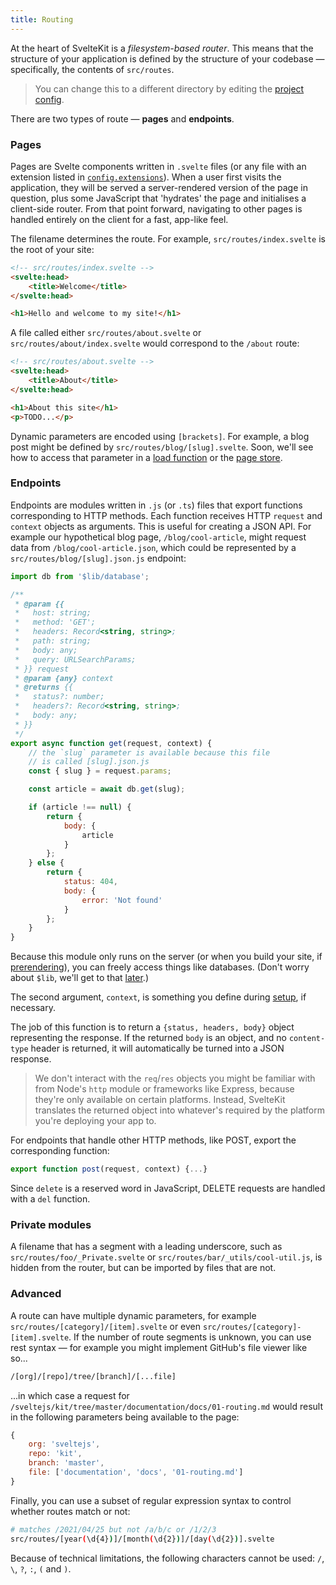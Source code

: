 ```yaml
---
title: Routing
---
```


At the heart of SvelteKit is a *filesystem-based router*. This means that the structure of your application is defined by the structure of your codebase — specifically, the contents of `src/routes`.

> You can change this to a different directory by editing the [project config](#Project-configuration).

There are two types of route — **pages** and **endpoints**.

### Pages

Pages are Svelte components written in `.svelte` files (or any file with an extension listed in [`config.extensions`](#Project-configuration)). When a user first visits the application, they will be served a server-rendered version of the page in question, plus some JavaScript that 'hydrates' the page and initialises a client-side router. From that point forward, navigating to other pages is handled entirely on the client for a fast, app-like feel.

The filename determines the route. For example, `src/routes/index.svelte` is the root of your site:

```html
<!-- src/routes/index.svelte -->
<svelte:head>
	<title>Welcome</title>
</svelte:head>

<h1>Hello and welcome to my site!</h1>
```

A file called either `src/routes/about.svelte` or `src/routes/about/index.svelte` would correspond to the `/about` route:

```html
<!-- src/routes/about.svelte -->
<svelte:head>
	<title>About</title>
</svelte:head>

<h1>About this site</h1>
<p>TODO...</p>
```

Dynamic parameters are encoded using `[brackets]`. For example, a blog post might be defined by `src/routes/blog/[slug].svelte`. Soon, we'll see how to access that parameter in a [load function](#Loading) or the [page store](#TODO).

### Endpoints

Endpoints are modules written in `.js` (or `.ts`) files that export functions corresponding to HTTP methods. Each function receives HTTP `request` and `context` objects as arguments. This is useful for creating a JSON API. For example our hypothetical blog page, `/blog/cool-article`, might request data from `/blog/cool-article.json`, which could be represented by a `src/routes/blog/[slug].json.js` endpoint:

```js
import db from '$lib/database';

/**
 * @param {{
 *   host: string;
 *   method: 'GET';
 *   headers: Record<string, string>;
 *   path: string;
 *   body: any;
 *   query: URLSearchParams;
 * }} request
 * @param {any} context
 * @returns {{
 *   status?: number;
 *   headers?: Record<string, string>;
 *   body: any;
 * }}
 */
export async function get(request, context) {
	// the `slug` parameter is available because this file
	// is called [slug].json.js
	const { slug } = request.params;

	const article = await db.get(slug);

	if (article !== null) {
		return {
			body: {
				article
			}
		};
	} else {
		return {
			status: 404,
			body: {
				error: 'Not found'
			}
		};
	}
}
```

Because this module only runs on the server (or when you build your site, if [prerendering](#Prerendering)), you can freely access things like databases. (Don't worry about `$lib`, we'll get to that [later](#$lib).)

The second argument, `context`, is something you define during [setup](#Setup), if necessary.

The job of this function is to return a `{status, headers, body}` object representing the response. If the returned `body` is an object, and no `content-type` header is returned, it will automatically be turned into a JSON response.

> We don't interact with the `req`/`res` objects you might be familiar with from Node's `http` module or frameworks like Express, because they're only available on certain platforms. Instead, SvelteKit translates the returned object into whatever's required by the platform you're deploying your app to.

For endpoints that handle other HTTP methods, like POST, export the corresponding function:

```js
export function post(request, context) {...}
```

Since `delete` is a reserved word in JavaScript, DELETE requests are handled with a `del` function.


### Private modules

A filename that has a segment with a leading underscore, such as `src/routes/foo/_Private.svelte` or `src/routes/bar/_utils/cool-util.js`, is hidden from the router, but can be imported by files that are not.


### Advanced

A route can have multiple dynamic parameters, for example `src/routes/[category]/[item].svelte` or even `src/routes/[category]-[item].svelte`. If the number of route segments is unknown, you can use rest syntax — for example you might implement GitHub's file viewer like so...

```bash
/[org]/[repo]/tree/[branch]/[...file]
```

...in which case a request for `/sveltejs/kit/tree/master/documentation/docs/01-routing.md` would result in the following parameters being available to the page:

```js
{
	org: 'sveltejs',
	repo: 'kit',
	branch: 'master',
	file: ['documentation', 'docs', '01-routing.md']
}
```

Finally, you can use a subset of regular expression syntax to control whether routes match or not:

```bash
# matches /2021/04/25 but not /a/b/c or /1/2/3
src/routes/[year(\d{4})]/[month(\d{2})]/[day(\d{2})].svelte
```

Because of technical limitations, the following characters cannot be used: `/`, `\`, `?`, `:`, `(` and `)`.

